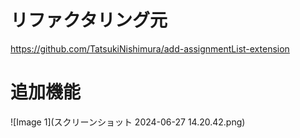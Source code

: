 # リファクタリング元
https://github.com/TatsukiNishimura/add-assignmentList-extension


# 追加機能
![Image 1](スクリーンショット 2024-06-27 14.20.42.png)
